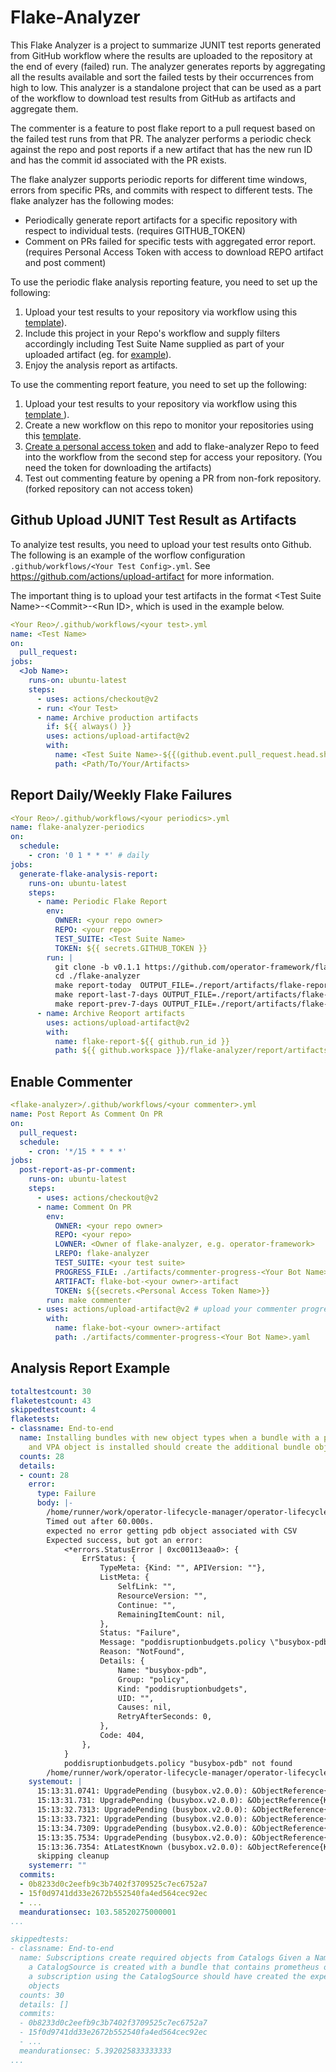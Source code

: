 # Flake-Analyzer

This Flake Analyzer is a project to summarize JUNIT test reports generated from GitHub workflow where the results are
 uploaded to the repository at the end of every (failed) run. The analyzer generates reports by aggregating all the
  results available and sort the failed tests by their occurrences from high to low. This analyzer is a
   standalone project that can be used as a part of the workflow to download test results from GitHub as artifacts and
    aggregate them.

The commenter is a feature to post flake report to a pull request based on the failed test runs from that PR. The analyzer performs a periodic check against the repo
 and post reports if a new artifact that has the new run ID and has the commit id associated with the PR exists.

The flake analyzer supports periodic reports for different time windows, errors from specific PRs, and commits with respect to different tests.
The flake analyzer has the following modes:
  - Periodically generate report artifacts for a specific repository with respect to individual tests. (requires GITHUB_TOKEN)
  - Comment on PRs failed for specific tests with aggregated error report. (requires Personal Access Token with access to download REPO artifact and post comment)
    
To use the periodic flake analysis reporting feature, you need to set up the following:
1. Upload your test results to your repository via workflow using this [template](#github-upload-junit-test-result-as-artifacts)).
2. Include this project in your Repo's workflow and supply filters accordingly including Test Suite Name supplied as
 part of your uploaded artifact (eg. for [example](#report-daily/weekly-flake-failures)).
3. Enjoy the analysis report as artifacts. 

To use the commenting report feature, you need to set up the following:
1. Upload your test results to your repository via workflow using this [template
](#github-upload-junit-test-result-as-artifacts)).
2. Create a new workflow on this repo to monitor your repositories using this [template](#enable-commenter).
3. [Create a personal access token](https://docs.github.com/en/github/authenticating-to-github/creating-a-personal-access-token) and add to flake-analyzer Repo
 to feed into the workflow from the second step for access your repository. (You need the token for downloading the artifacts)
4. Test out commenting feature by opening a PR from non-fork repository.(forked repository can not access token)

## Github Upload JUNIT Test Result as Artifacts

To analyize test results, you need to upload your test results onto Github. The following is an example of the
 worflow configuration `.github/workflows/<Your Test Config>.yml`. See https://github.com/actions/upload-artifact for
  more information.
  
  The important thing is to upload your test artifacts in the format <Test Suite Name\>-<Commit\>-<Run ID\>, which is
   used in the example below.
```yaml
<Your Reo>/.github/workflows/<your test>.yml
name: <Test Name>
on:
  pull_request:
jobs:
  <Job Name>:
    runs-on: ubuntu-latest
    steps:
      - uses: actions/checkout@v2
      - run: <Your Test>
      - name: Archive production artifacts 
        if: ${{ always() }}
        uses: actions/upload-artifact@v2
        with:
          name: <Test Suite Name>-${{(github.event.pull_request.head.sha||github.sha)}}-${{ github.run_id }}
          path: <Path/To/Your/Artifacts>
```

## Report Daily/Weekly Flake Failures

```yaml
<Your Reo>/.github/workflows/<your periodics>.yml
name: flake-analyzer-periodics
on:
  schedule:
    - cron: '0 1 * * *' # daily
jobs:
  generate-flake-analysis-report:
    runs-on: ubuntu-latest
    steps:
      - name: Periodic Flake Report
        env:
          OWNER: <your repo owner>
          REPO: <your repo>
          TEST_SUITE: <Test Suite Name>
          TOKEN: ${{ secrets.GITHUB_TOKEN }}
        run: |
          git clone -b v0.1.1 https://github.com/operator-framework/flake-analyzer.git
          cd ./flake-analyzer
          make report-today  OUTPUT_FILE=./report/artifacts/flake-report-today-$(date +"%m-%d-%Y").yaml
          make report-last-7-days OUTPUT_FILE=./report/artifacts/flake-report-last-7-days-$(date +"%m-%d-%Y").yaml
          make report-prev-7-days OUTPUT_FILE=./report/artifacts/flake-report-prev-7-days-$(date +"%m-%d-%Y").yaml
      - name: Archive Reoport artifacts 
        uses: actions/upload-artifact@v2
        with:
          name: flake-report-${{ github.run_id }}
          path: ${{ github.workspace }}/flake-analyzer/report/artifacts/*
```

## Enable Commenter

```yaml
<flake-analyzer>/.github/workflows/<your commenter>.yml
name: Post Report As Comment On PR
on:
  pull_request:
  schedule:
    - cron: '*/15 * * * *'
jobs:
  post-report-as-pr-comment:
    runs-on: ubuntu-latest
    steps:
      - uses: actions/checkout@v2
      - name: Comment On PR
        env:
          OWNER: <your repo owner>
          REPO: <your repo>
          LOWNER: <Owner of flake-analyzer, e.g. operator-framework>
          LREPO: flake-analyzer
          TEST_SUITE: <your test suite>
          PROGRESS_FILE: ./artifacts/commenter-progress-<Your Bot Name>.yaml
          ARTIFACT: flake-bot-<your owner>-artifact
          TOKEN: ${{secrets.<Personal Access Token Name>}}
        run: make commenter
      - uses: actions/upload-artifact@v2 # upload your commenter progress
        with:
          name: flake-bot-<your owner>-artifact
          path: ./artifacts/commenter-progress-<Your Bot Name>.yaml
```

## Analysis Report Example
```yaml
totaltestcount: 30
flaketestcount: 43
skippedtestcount: 4
flaketests:
- classname: End-to-end
  name: Installing bundles with new object types when a bundle with a pdb, priorityclass,
    and VPA object is installed should create the additional bundle objects
  counts: 28
  details:
  - count: 28
    error:
      type: Failure
      body: |-
        /home/runner/work/operator-lifecycle-manager/operator-lifecycle-manager/test/e2e/bundle_e2e_test.go:78
        Timed out after 60.000s.
        expected no error getting pdb object associated with CSV
        Expected success, but got an error:
            <*errors.StatusError | 0xc00113eaa0>: {
                ErrStatus: {
                    TypeMeta: {Kind: "", APIVersion: ""},
                    ListMeta: {
                        SelfLink: "",
                        ResourceVersion: "",
                        Continue: "",
                        RemainingItemCount: nil,
                    },
                    Status: "Failure",
                    Message: "poddisruptionbudgets.policy \"busybox-pdb\" not found",
                    Reason: "NotFound",
                    Details: {
                        Name: "busybox-pdb",
                        Group: "policy",
                        Kind: "poddisruptionbudgets",
                        UID: "",
                        Causes: nil,
                        RetryAfterSeconds: 0,
                    },
                    Code: 404,
                },
            }
            poddisruptionbudgets.policy "busybox-pdb" not found
        /home/runner/work/operator-lifecycle-manager/operator-lifecycle-manager/test/e2e/bundle_e2e_test.go:98
    systemout: |
      15:13:31.0741: UpgradePending (busybox.v2.0.0): &ObjectReference{Kind:InstallPlan,Namespace:operators,Name:install-cgghb,UID:580aae23-1784-4f6b-9486-ce9479f563c6,APIVersion:operators.coreos.com/v1alpha1,ResourceVersion:5826,FieldPath:,}
      15:13:31.731: UpgradePending (busybox.v2.0.0): &ObjectReference{Kind:InstallPlan,Namespace:operators,Name:install-cgghb,UID:580aae23-1784-4f6b-9486-ce9479f563c6,APIVersion:operators.coreos.com/v1alpha1,ResourceVersion:5826,FieldPath:,}
      15:13:32.7313: UpgradePending (busybox.v2.0.0): &ObjectReference{Kind:InstallPlan,Namespace:operators,Name:install-cgghb,UID:580aae23-1784-4f6b-9486-ce9479f563c6,APIVersion:operators.coreos.com/v1alpha1,ResourceVersion:5826,FieldPath:,}
      15:13:33.7321: UpgradePending (busybox.v2.0.0): &ObjectReference{Kind:InstallPlan,Namespace:operators,Name:install-cgghb,UID:580aae23-1784-4f6b-9486-ce9479f563c6,APIVersion:operators.coreos.com/v1alpha1,ResourceVersion:5826,FieldPath:,}
      15:13:34.7309: UpgradePending (busybox.v2.0.0): &ObjectReference{Kind:InstallPlan,Namespace:operators,Name:install-cgghb,UID:580aae23-1784-4f6b-9486-ce9479f563c6,APIVersion:operators.coreos.com/v1alpha1,ResourceVersion:5826,FieldPath:,}
      15:13:35.7534: UpgradePending (busybox.v2.0.0): &ObjectReference{Kind:InstallPlan,Namespace:operators,Name:install-cgghb,UID:580aae23-1784-4f6b-9486-ce9479f563c6,APIVersion:operators.coreos.com/v1alpha1,ResourceVersion:5826,FieldPath:,}
      15:13:36.7354: AtLatestKnown (busybox.v2.0.0): &ObjectReference{Kind:InstallPlan,Namespace:operators,Name:install-cgghb,UID:580aae23-1784-4f6b-9486-ce9479f563c6,APIVersion:operators.coreos.com/v1alpha1,ResourceVersion:5826,FieldPath:,}
      skipping cleanup
    systemerr: ""
  commits:
  - 0b8233d0c2eefb9c3b7402f3709525c7ec6752a7
  - 15f0d9741dd33e2672b552540fa4ed564cec92ec
  - ...
  meandurationsec: 103.58520275000001
...

skippedtests:
- classname: End-to-end
  name: Subscriptions create required objects from Catalogs Given a Namespace when
    a CatalogSource is created with a bundle that contains prometheus objects creating
    a subscription using the CatalogSource should have created the expected prometheus
    objects
  counts: 30
  details: []
  commits:
  - 0b8233d0c2eefb9c3b7402f3709525c7ec6752a7
  - 15f0d9741dd33e2672b552540fa4ed564cec92ec
  - ...
  meandurationsec: 5.392025833333333
...
```
